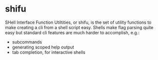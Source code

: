 # shifu

SHell Interface Function Utiltities, or shifu, is the set of utility functions to make creating a cli from a shell script easy. Shells make flag parsing quite easy but standard cli features are much harder to accomplish, e.g.:
* subcommands
* generating scoped help output
* tab completion, for interactive shells
